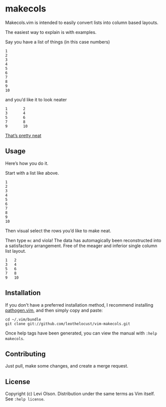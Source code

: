makecols
========

Makecols.vim is intended to easily convert lists into column based
layouts.

The easiest way to explain is with examples.

Say you have a list of things (in this case numbers)

    1
    2
    3
    4
    5
    6
    7
    8
    9
    10

and you’d like it to look neater

    1       2
    3       4
    5       6
    7       8
    9       10

[That’s pretty neat](https://www.youtube.com/watch?v=Hm3JodBR-vs&feature=youtu.be&t=25s)


Usage
-----
Here’s how you do it.

Start with a list like above.
    
    1
    2
    3
    4
    5
    6
    7
    8
    9
    10

Then visual select the rows you’d like to make neat.

Then type ```mc``` and viola! The data has automagically been
reconstructed into a satisfactory arrangement. Free of the meager
and inferior single column list layout.

    1   2
    3   4
    5   6
    7   8
    9   10



Installation
------------

If you don't have a preferred installation method, I recommend
installing [pathogen.vim](https://github.com/tpope/vim-pathogen), and
then simply copy and paste:

    cd ~/.vim/bundle
    git clone git://github.com/leothelocust/vim-makecols.git

Once help tags have been generated, you can view the manual with
`:help makecols`.

Contributing
------------

Just pull, make some changes, and create a merge request.

License
-------

Copyright (c) Levi Olson. Distribution under the same terms as Vim itself.
See `:help license`.
